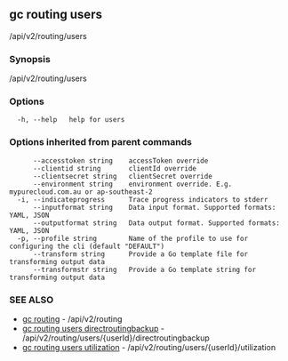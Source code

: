 ## gc routing users

/api/v2/routing/users

### Synopsis

/api/v2/routing/users

### Options

```
  -h, --help   help for users
```

### Options inherited from parent commands

```
      --accesstoken string    accessToken override
      --clientid string       clientId override
      --clientsecret string   clientSecret override
      --environment string    environment override. E.g. mypurecloud.com.au or ap-southeast-2
  -i, --indicateprogress      Trace progress indicators to stderr
      --inputformat string    Data input format. Supported formats: YAML, JSON
      --outputformat string   Data output format. Supported formats: YAML, JSON
  -p, --profile string        Name of the profile to use for configuring the cli (default "DEFAULT")
      --transform string      Provide a Go template file for transforming output data
      --transformstr string   Provide a Go template string for transforming output data
```

### SEE ALSO

* [gc routing](gc_routing.html)	 - /api/v2/routing
* [gc routing users directroutingbackup](gc_routing_users_directroutingbackup.html)	 - /api/v2/routing/users/{userId}/directroutingbackup
* [gc routing users utilization](gc_routing_users_utilization.html)	 - /api/v2/routing/users/{userId}/utilization


